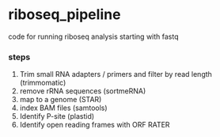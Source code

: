 # riboseq_pipeline
code for running riboseq analysis starting with fastq
### steps
1. Trim small RNA adapters / primers and filter by read length (trimmomatic)
2. remove rRNA sequences (sortmeRNA)
3. map to a genome (STAR)
4. index BAM files (samtools)
5. Identify P-site (plastid)
6. Identify open reading frames with ORF RATER

